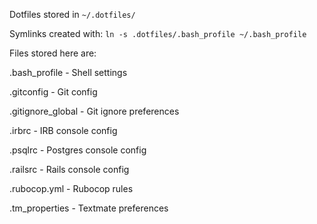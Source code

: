 Dotfiles stored in `~/.dotfiles/`

Symlinks created with: `ln -s .dotfiles/.bash_profile ~/.bash_profile`

Files stored here are:

.bash_profile       - Shell settings

.gitconfig          - Git config

.gitignore_global   - Git ignore preferences

.irbrc              - IRB console config

.psqlrc             - Postgres console config

.railsrc            - Rails console config

.rubocop.yml        - Rubocop rules

.tm_properties      - Textmate preferences